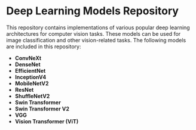 # Deep Learning Models Repository

This repository contains implementations of various popular deep learning architectures for computer vision tasks. These models can be used for image classification and other vision-related tasks. The following models are included in this repository:

- **ConvNeXt**
- **DenseNet**
- **EfficientNet**
- **InceptionV4**
- **MobileNetV2**
- **ResNet**
- **ShuffleNetV2**
- **Swin Transformer**
- **Swin Transformer V2**
- **VGG**
- **Vision Transformer (ViT)**


